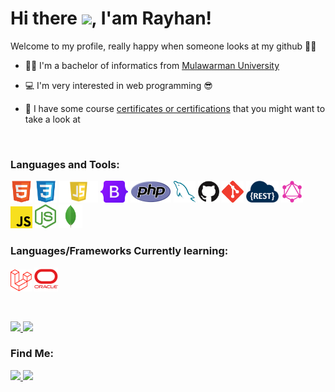 Hi there <img src="https://media.giphy.com/media/hvRJCLFzcasrR4ia7z/giphy.gif" width="25px">, I'am Rayhan!
==
Welcome to my profile, really happy when someone looks at my github :muscle::blush:


- :man_student: I'm a bachelor of informatics from [Mulawarman University](https://unmul.ac.id)
- :computer: I'm very interested in web programming :sunglasses:

- :open_file_folder: I have some course [certificates or certifications](https://github.com/handane/CERTIFICATE) that
you
might want to take a look at
<br>

### Languages and Tools:
<p>
   <code><a href="#"><img alt="HTML5" title="HTML5" src="./assets/html.svg" height="35"></a></code>
   <code><a href="#"><img alt="CSS3" title="CSS3" src="./assets/css.svg" height="35"></a></code>
   <code><a href="#"><img alt="CSS3" title="Javascript" src="./assets/javascript.png" height="35"></a></code>
   <code><a href="#"><img alt="bootstrap" title="Bootstrap" src="./assets/bootstrap.png" height="35"></a></code>
   <code><a href="#"><img alt="PHP" title="PHP" src="./assets/php.png" height="35"></a></code>
   <code><a href="#"><img alt="MySQL" title="MySQL" src="./assets/mysql.png" height="35"></a></code>
   <code><a href="#"><img alt="Github" title="Github" src="./assets/github.jpg" height="35"></a></code>
   <code><a href="#"><img alt="Git" title="Git" src="./assets/git.svg" height="35"></a></code>
   <code><a href="#"><img alt="Git" title="REST API" src="./assets/rest api.png" height="35"></a></code>
   <code><a href="#"><img alt="Git" title="graphQL" src="./assets/graphQL.png" height="35"></a></code>
   <code><a href="#"><img alt="Javascript" title="Express.JS" src="./assets/js.svg" height="35"></a></code>
   <code><a href="#"><img alt="node.js" title="node.js" src="./assets/nodejs.png" height="38"></a></code>
   <code><a href="#"><img alt="mongoDB" title="mongoDB" src="./assets/mongo.png" height="38"></a></code>
</p>  


### Languages/Frameworks Currently learning:
<p>
   <code><a href="#"><img alt="laravel" title="Laravel" src="./assets/laravel.png" height="35"></a></code>
<!--    <code><a href="#"><img alt="ReactJS" title="React JS" src="./assets/reactjs.png" height="35"></a></code> -->   
   <code><a href="#"><img alt="Oracle Database" title="Oracle Database" src="./assets/oracleDB.png" height="38"></a></code>
</p>  

<br>
<p>
   <a href="https://github.com/handane">
      <img height="180em"
         src="https://github-readme-stats-eight-theta.vercel.app/api?username=handane&show_icons=true&theme=algolia&include_all_commits=true&count_private=true" />
      <img height="180em"
         src="https://github-readme-stats-eight-theta.vercel.app/api/top-langs/?username=handane&layout=compact&langs_count=8&theme=algolia" />
   </a>
</p>


### Find Me:
<p align="">
   <a href="https://www.linkedin.com/in/rayhan-zidane-achmad/">
      <img src="https://img.shields.io/badge/linkedin-248ce0?&style=for-the-badge&logo=linkedin&logoColor=white">
   </a>
   <a href="mailto:zidaneachmad0@gmail.com">
      <img src="https://img.shields.io/badge/Email-f52035?&style=for-the-badge&logo=MAIL.RU&logoColor=white">
   </a>
</p>
</h1>
